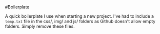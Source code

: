 #Boilerplate

A quick boilerplate I use when starting a new project. I've had to include a <code>temp.txt</code> file in the css/, img/ and js/ folders as Github doesn't allow empty folders. Simply remove these files.